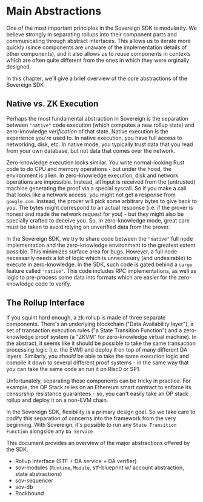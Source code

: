 # Main Abstractions

One of the most important principles in the Sovereign SDK is modularity. We believe strongly in separating
rollups into their component parts and communicating through abstract interfaces. This allows us to iterate
more quickly (since components are unaware of the implementation details of other components), and it also
allows us to reuse components in contexts which are often quite different from the ones in which they were
orginally designed. 

In this chapter, we'll give a brief overview of the core abstractions of the Sovereign SDK


## Native vs. ZK Execution

Perhaps the most fundamental abstraction in Sovereign is the separation between `"native"` code execution
(which computes a new rollup state) and zero-knowledge _verification_ of that state. Native execution is
the experience you're used to. In native execution, you have full access to networking, disk, etc. In 
native mode, you typically trust data that you read from your own database, but not data that comes over
the network. 

Zero-knowledge execution looks similar. You write normal-looking Rust code to do CPU and memory
operations - but under the hood, the environment is alien. In zero-knowledge execution, disk
and network operations are impossible. Instead, all input is received from the (untrusted) 
machine generating the proof via a special syscall. So if you make a call that looks like a network access,
you might not get a response from `google.com`. Instead, the prover will pick some arbitrary bytes to 
give back to you. The bytes might correspond to an actual response (i.e. if the prover is honest
and made the network request for you) - but they might also be specially crafted to deceive you. 
So, in zero-knowledge mode, great care must be taken to avoid relying on unverified data from the
prover.

In the Sovereign SDK, we try to share code between the `"native"` full node implementation and the
zero-knowledge environment to the greatest extent possible. This minimizes surface area for bugs. 
However, a full node necessarily needs a lot of logic which is unnecessary (and undesirable) to
execute in zero-knowledge. In the SDK, such code is gated behind a `cargo` feature called `"native"`.
This code includes RPC implementations, as well as logic to pre-process some data into formats which
are easier for the zero-knowledge code to verify. 


## The Rollup Interface

If you squint hard enough, a zk-rollup is made of three separate components. There's an underlying
blockchain ("Data Availability layer"), a set of transaction execution rules ("a State Transition Function")
and a zero-knowledge proof system (a "ZKVM" for zero-knowledge virtual machine). In the abstract, it seems 
like it should be possible to take the same transaction processing logic (i.e. the EVM) and deploy it on
top of many different DA layers. Similarly, you _should_ be able to take the same execution logic and compile
it down to several different proof systems - in the same way that you can take the same code an run it on 
Risc0 or SP1. 

Unfortunately, separating these components can be tricky in practice. For example, the OP Stack relies on an 
Ethereum smart contract to enforce its censorship resistance guarantees - so, you can't 
easily take an OP stack rollup and deploy it on a non-EVM chain. 

In the Sovereign SDK, flexibility is a primary design goal. So we take care to codify this separation of concerns
into the framework from the very beginning. With Sovereign, it's possible to run any `State Transition Function`
alongside any `Da Service`































This document provides an overview of the major abstractions offered by the SDK. 

- Rollup Interface (STF + DA service + DA verifier)
- sov-modules (`Runtime`, `Module`, stf-blueprint w/ account abstraction, state abstractions)
- sov-sequencer
- sov-db
- Rockbound
